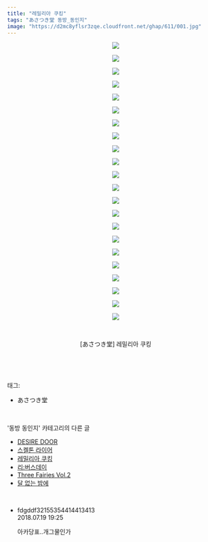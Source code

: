 ```yaml
---
title: "레밀리아 쿠킹"
tags: "あさつき堂 동방_동인지"
image: "https://d2mc8yflsr3zqe.cloudfront.net/ghap/611/001.jpg"
---
```

<div class="article">
<p style="text-align: center; clear: none; float: none;"><img src="{{ site.imgserver2 }}/ghap/611/001.jpg"/></p>
<p style="text-align: center; clear: none; float: none;"><img src="{{ site.imgserver2 }}/ghap/611/002.jpg"/></p>
<p style="text-align: center; clear: none; float: none;"><img src="{{ site.imgserver2 }}/ghap/611/003.jpg"/></p>
<p style="text-align: center; clear: none; float: none;"><img src="{{ site.imgserver2 }}/ghap/611/004.jpg"/></p>
<p style="text-align: center; clear: none; float: none;"><img src="{{ site.imgserver2 }}/ghap/611/005.jpg"/></p>
<p style="text-align: center; clear: none; float: none;"><img src="{{ site.imgserver2 }}/ghap/611/006.jpg"/></p>
<p style="text-align: center; clear: none; float: none;"><img src="{{ site.imgserver2 }}/ghap/611/007.jpg"/></p>
<p style="text-align: center; clear: none; float: none;"><img src="{{ site.imgserver2 }}/ghap/611/008.jpg"/></p>
<p style="text-align: center; clear: none; float: none;"><img src="{{ site.imgserver2 }}/ghap/611/009.jpg"/></p>
<p style="text-align: center; clear: none; float: none;"><img src="{{ site.imgserver2 }}/ghap/611/010.jpg"/></p>
<p style="text-align: center; clear: none; float: none;"><img src="{{ site.imgserver2 }}/ghap/611/011.jpg"/></p>
<p style="text-align: center; clear: none; float: none;"><img src="{{ site.imgserver2 }}/ghap/611/012.jpg"/></p>
<p style="text-align: center; clear: none; float: none;"><img src="{{ site.imgserver2 }}/ghap/611/013.jpg"/></p>
<p style="text-align: center; clear: none; float: none;"><img src="{{ site.imgserver2 }}/ghap/611/014.jpg"/></p>
<p style="text-align: center; clear: none; float: none;"><img src="{{ site.imgserver2 }}/ghap/611/015.jpg"/></p>
<p style="text-align: center; clear: none; float: none;"><img src="{{ site.imgserver2 }}/ghap/611/016.jpg"/></p>
<p style="text-align: center; clear: none; float: none;"><img src="{{ site.imgserver2 }}/ghap/611/017.jpg"/></p>
<p style="text-align: center; clear: none; float: none;"><img src="{{ site.imgserver2 }}/ghap/611/018.jpg"/></p>
<p style="text-align: center; clear: none; float: none;"><img src="{{ site.imgserver2 }}/ghap/611/019.jpg"/></p>
<p style="text-align: center; clear: none; float: none;"><img src="{{ site.imgserver2 }}/ghap/611/020.jpg"/></p>
<p style="text-align: center; clear: none; float: none;"><img src="{{ site.imgserver2 }}/ghap/611/021.jpg"/></p>
<p style="text-align: center; clear: none; float: none;"><img src="{{ site.imgserver2 }}/ghap/611/022.jpg"/></p>
<p style="text-align: center; clear: none; float: none;"><br/></p>
<p style="text-align: center; clear: none; float: none;">[あさつき堂] 레밀리아 쿠킹</p>
<p><br/></p>
</div><br/>
<div class="tagTrail">
<p>태그: </p>
<ul>
<li>あさつき堂</li>
</ul>
</div><br/>
<div class="another">
<p>'동방 동인지' 카테고리의 다른 글</p>
<ul>
<li><a href="/ghap_613">DESIRE DOOR</a></li>
<li><a href="/ghap_612">스켈톤 라이어</a></li>
<li><a href="/ghap_611">레밀리아 쿠킹</a></li>
<li><a href="/ghap_610">리:버스데이</a></li>
<li><a href="/ghap_609">Three Fairies Vol.2</a></li>
<li><a href="/ghap_608">달 없는 밤에</a></li>
</ul>
</div><br/>
<div class="cb_module cb_fluid">
<div class="cb_wrt cb_profile">
<div class="comment">
<ul>
<li class="cb_thumb_off" id="comment15290125">
<div class="cb_comment_area">
<div class="cb_info_area">
<div class="cb_section">
<span class="cb_nick_name">fdgddf32155354414413413</span>
</div>
<div class="cb_section">
<span class="cb_date">2018.07.19 19:25 </span>
</div>
</div>
<div class="cb_dsc_comment">
<p class="cb_dsc">
											아카당표..개그물인가 <br/>
</p>
</div>
</div></li>
</ul>
</div>
</div><!-- commentList close -->
</div><br/>
